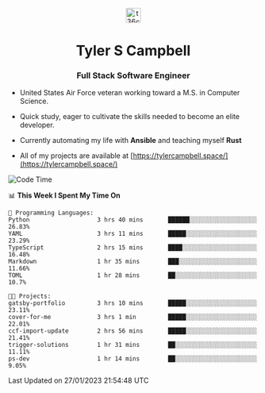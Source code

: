 <p align="center">
<a href="https://www.linkedin.com/in/t36campbell" target="blank"><img align="center" src="https://ik.imagekit.io/t36campbell/Portfolio/linkedin.png.original_m8bbGgPh6.png" alt="t36campbell" height="30" width="30" /></a>
</p>
<h1 align="center">Tyler S Campbell</h1>
<h3 align="center">Full Stack Software Engineer</h3>

* United States Air Force veteran working toward a M.S. in Computer Science.

* Quick study, eager to cultivate the skills needed to become an elite developer.

* Currently automating my life with **Ansible** and teaching myself **Rust**

* All of my projects are available at [https://tylercampbell.space/](https://tylercampbell.space/)

<!--START_SECTION:waka-->
![Code Time](http://img.shields.io/badge/Code%20Time-2%2C123%20hrs%2053%20mins-blue)

📊 **This Week I Spent My Time On** 

```text
💬 Programming Languages: 
Python                   3 hrs 40 mins       ██████░░░░░░░░░░░░░░░░░░░   26.83% 
YAML                     3 hrs 11 mins       █████░░░░░░░░░░░░░░░░░░░░   23.29% 
TypeScript               2 hrs 15 mins       ████░░░░░░░░░░░░░░░░░░░░░   16.48% 
Markdown                 1 hr 35 mins        ███░░░░░░░░░░░░░░░░░░░░░░   11.66% 
TOML                     1 hr 28 mins        ██░░░░░░░░░░░░░░░░░░░░░░░   10.7%

🐱‍💻 Projects: 
gatsby-portfolio         3 hrs 10 mins       █████░░░░░░░░░░░░░░░░░░░░   23.11% 
cover-for-me             3 hrs 1 min         █████░░░░░░░░░░░░░░░░░░░░   22.01% 
ccf-import-update        2 hrs 56 mins       █████░░░░░░░░░░░░░░░░░░░░   21.41% 
trigger-solutions        1 hr 31 mins        ██░░░░░░░░░░░░░░░░░░░░░░░   11.11% 
ps-dev                   1 hr 14 mins        ██░░░░░░░░░░░░░░░░░░░░░░░   9.05%

```


 Last Updated on 27/01/2023 21:54:48 UTC
<!--END_SECTION:waka-->
